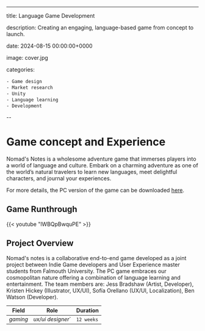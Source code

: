 ---

title: Language Game Development

description: Creating an engaging, language-based game from concept to launch.

date: 2024-08-15 00:00:00+0000

image: cover.jpg

categories:

    - Game design
    - Market research
    - Unity
    - Language learning
    - Development
--

# Game concept and Experience

Nomad's Notes is a wholesome adventure game that immerses players into a world of language and culture. Embark on a charming adventure as one of the world’s natural travelers to learn new languages, meet delightful characters, and journal your experiences.

For more details, the PC version of the game can be downloaded [here](https://foxracinggurl.itch.io/nomads-notes).

## Game Runthrough

{{< youtube "lWBQpBwquPE" >}}

## Project Overview

Nomad's notes is a collaborative end-to-end game developed as a joint project between Indie Game developers and User Experience master students from Falmouth University. The PC game embraces our cosmopolitan nature offering a combination of language learning and entertainment. The team members are: Jess Bradshaw (Artist, Developer), Kristen Hickey (Illustrator, UX/UI), Sofía Orellano (UX/UI, Localization), Ben Watson (Developer).

| Field   | Role     | Duration   |
| --------  | -------- | ------ |
| *gaming* | *ux/ui designer*` | `12 weeks` |

<!--## Project Timeline & my contribution

As a collaborative project, the division of tasks mainly followed each area of expertise. My contribution covered areas of user research, academic research, market analysis, information architecture, prototyping, user validation, and user testing.

`1 Initial Research and Planning (2 weeks): team coordination, project setup, communication management`

`2 Ideation and Concept Development (2 weeks): ideation facilitation, concept refinement`

`3 Research (2 weeks): academic research, user insights`

`4 Define (2 weeks): mapping and market analysis`

`5 Game Design & Mechanics (8 weeks): information Architecture, prototypying & interaction`

`4 Pitch Preparation (2 weeks): market focus`

`5 User Testing & Feedback (1 week): creation and data analysis`  

## Step 1: Initial Research and Planning

Given the 5-hour time zone difference, it was crucial to carefully select collaborative tools that would enable seamless communication and coordination. My contribution during this stage involved setting up the initial meetings, helping to establish a comfortable environment for the team, and ensuring smooth communication across time zones. I also created the GitHub repository to manage the project’s codebase and established the first project charter, outlining performance goals, expected outcomes, and a high-level timeline for the weeks ahead.

The initial planning phase included team-building activities to help us understand each member's strengths, which informed decisions about project direction and goals for each stage. Early discussions centered around whether to develop a gamified app or a full game. Since the developers had limited experience with app development and the timeline was tight, we collectively decided to focus on creating a game to avoid potential delays from the learning curve.

| Code repository   | Project management     | Communication   | Design | Development | Cloud | Coding |
| --------  | -------- | ------ | ------ | ------ | ------ | ------ |
| *Github* | *Jira* | *Discord* | *Figma, Adobe suite, Miro* | *Unity, Procreate, Inkle* | *One Drive* | *Visual Studio Code* |

## Step 2: Ideation and Concept Development

We conducted a rapid, asynchronous ideation session using a Miro board to collaboratively explore potential directions for the project. After the initial brainstorming round, we followed up with a second round of voting, which helped us narrow down and select the final concept: designing a language learning game.

For more details, the Miro Board can be viewed [here](https://miro.com/app/board/uXjVKCIC-pQ=/).

## Steps 3 & 4: Research and Define

Research was conducted across three key areas to identify market gaps, understand industry trends, and explore effective learning paths. I led the academic research, examining effective language-learning techniques and recent applications. I also conducted user interviews and distributed surveys to understand player preferences, behaviors, and motivations, ensuring a strong connection with our target users.

Market research was another major focus, where I analyzed current offerings and uncovered unmet needs. This included conducting an affinity analysis to identify patterns in both language-learning apps and educational games. In addition, I interviewed an industry expert to gather insights that informed our pitch preparation.

The ultimate goal was to innovate and create something of real value that resonated with users, while providing a unique experience they couldn’t easily find elsewhere.

![Audience](6.jpeg) ![Why language learning](7.jpeg) ![Patterns identified in apps](8.jpeg) ![Patterns identified in learning games](9.jpeg)

## Steps 5: Game Design & Mechanics

While the Indie Game Developers led this step, it was a valuable opportunity for collaboration, particularly in game mechanics and user experience. My contribution focused on the information architecture and menu design, ensuring both were aligned with accessibility guidelines. I also worked on the navigation and interaction features within the in-game journal, enhancing the user experience by making it intuitive and engaging. Several iterations were made to ensure that these elements matched the art style and overall tone of Nomad’s Notes.

Localization and narrative development were other key areas where I contributed. Based on survey results, we chose to create a Spanish-learning experience, starting with Valencia as the first in-game destination. I wrote the character dialogue for a coffee shop scene and collaborated with native Spanish speakers for voice-overs. This native input brought an added layer of authenticity, enriching both the language learning and cultural experience for players.

[Design pillars](14.jpeg)![Game settings and accesibility](19.jpeg) ![What makes Nomad's notes unique](19.jpeg)

## Steps 5: Pitch preparation

{{< youtube "p8bhL8u0jNM" >}}

Preparing the pitch involved presenting our project to an expert gaming panel, where we received valuable feedback on both the investor pitch and the overall presentation of the game. The feedback was largely positive, with key suggestions focusing on refining the pitch by including data sources to avoid distracting investors and improving character design to differentiate from Duolingo (which also featured birds).

In response, I expanded the market research, analyzing multiple sources such as Nasdaq, Video Games Insights, Statista, and McKinsey. To further distinguish our game from Duolingo, I explored various design approaches—switching character colors, adding accessories, and embracing diversity by incorporating different creatures, such as bees and other animals, to create a more unique and inclusive cast.

## Steps 6: User testing

To validate the concept, we created a [user validation form] (https://docs.google.com/forms/d/e/1FAIpQLSeG2cV8M9Th-uazXBfynRTGvkK0BwlurVRDz1wtnA_jUrZkUw/viewform) and distributed it to a small audience for early feedback on the game’s concept and language-learning features. Additionally, a [user testing form] (https://docs.google.com/forms/d/1Mo_XcGVWYE6tfgvGaDr-gtkredFqT9r_WXiTnyPEdac/edit) was developed to gather input from users playing the game. However, due to time constraints with the development process, there wasn’t enough time to conduct thorough user research. Despite this, user validation revealed strong engagement with the game’s language-learning mechanics, and feedback highlighted the intuitive design and cultural immersion as key strengths.

[Future development](26.jpeg)![Future development](27.jpeg)

## Quote

{{< quote author="Matty McGrory" source="Assessment feedback" url="<https://www.falmouth.ac.uk/news/interview-matty-mcgrory-module-leader-ma-indie-game-development-online">}}>
This is one of the best presentations I've seen when it comes to the Market Research, both in terms of how the market research was conducted, but more importantly, how it was applied. It is clear that the market research has been done with a genuine curiousity for learning about what users would actually want, and those learnings have been directly applied to the end product to create something that would have appeal.
The demo is very well polished and gives a good representation of what the end user would expect, which is a great for a publisher/investor. The art is cohesive throughout including the characters and environments, and has been designed in a way that makes it fun to explore. There is a good balance between language learning and cultural exploration, and the way the language is expressed in the demo feels like a natural way to immerse. Spanish words and sentences are presented in a variety of ways which keeps things interesting and would help users who have different learning styles. The journal helps to solidfy the activities and for the full game, would provide a natural resting point for the player to evaluate their learnings and stop playing for the day. I can see how players would use this game in a cyclical manner.
{{< /quote >}}

-----

> Photo by [Codioful](https://unsplash.com/@codioful) on [Unsplash](https://unsplash.com/photos/WDSN62Qdxuk)

[def]:6.jpeg

